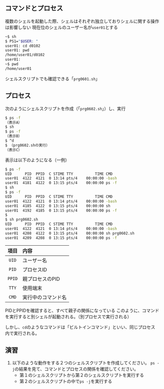 

## コマンドとプロセス

複数のシェルを起動した際、シェルはそれぞれ独立しておりシェルに関する操作は影響しない
現在位のシェルのユーザー名が`user01`とする

```bash
~$ sh
$ PS1="$USER: "
user01: cd d0102
user01: pwd
/home/user01/d0102
user01:
~$ pwd
/home/user01
```

シェルスクリプトでも確認できる「`prg0601.sh`」


## プロセス

次のようにシェルスクリプトを作成（「`prg0602.sh`」）し、実行

```Bash
$ ps -f
（表示A）
$ sh
$ ps -f
（表示B）
$ ^d
$ （prg0602.shの実行）
（表示C）
```

表示は以下のようになる（一例）
```Bash
$ ps -f
UID      PID  PPID  C STIME TTY          TIME CMD
user01  4122  4121  0 13:14 pts/4    00:00:00 -bash
user01  4181  4122  0 13:15 pts/4    00:00:00 ps -f
$ sh
$ ps -f
UID      PID  PPID  C STIME TTY          TIME CMD
user01  4122  4121  0 13:14 pts/4    00:00:00 -bash
user01  4185  4122  0 13:15 pts/4    00:00:00 sh
user01  4192  4185  0 13:15 pts/4    00:00:00 ps -f
$
$ sh prg0602.sh
UID      PID  PPID  C STIME TTY          TIME CMD
user01  4122  4121  0 13:14 pts/4    00:00:00 -bash
user01  4208  4122  0 13:15 pts/4    00:00:00 sh prg0602.sh
user01  4209  4208  0 13:15 pts/4    00:00:00 ps -f
```
|項目|内容|
|:--:|:-- |
|`UID`|ユーザー名|
|`PID`|プロセスID|
|`PPID`|親プロセスのPID|
|`TTY`|使用端末|
|`CMD`|実行中のコマンド名|

PIDとPPIDを確認すると、すべて親子の関係になっている
このように、コマンドを実行すると別シェルが起動される。（別プロセスで実行される）

しかし、`cd`のようなコマンドは「ビルトインコマンド」といい、同じプロセス内で実行される。


## 演習

1. 以下のような動作をする２つのシェルスクリプトを作成してください。
    `ps -j`の結果を見て、コマンドとプロセスの関係を確認してください。
    - 第１のシェルスクリプトから第２のシェルスクリプトを実行する
    - 第２のシェルスクリプトの中で`ps -j`を実行する
